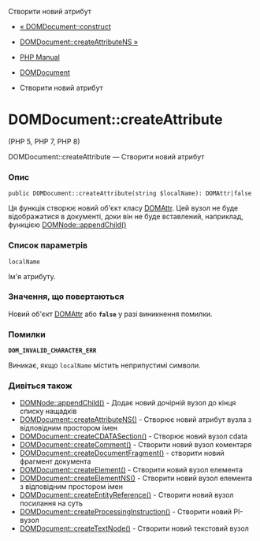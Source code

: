 Створити новий атрибут

-   [« DOMDocument::construct](domdocument.construct.md)
    
-   [DOMDocument::createAttributeNS »](domdocument.createattributens.md)
    
-   [PHP Manual](index.md)
    
-   [DOMDocument](class.domdocument.md)
    
-   Створити новий атрибут
    

# DOMDocument::createAttribute

(PHP 5, PHP 7, PHP 8)

DOMDocument::createAttribute — Створити новий атрибут

### Опис

```methodsynopsis
public DOMDocument::createAttribute(string $localName): DOMAttr|false
```

Ця функція створює новий об'єкт класу [DOMAttr](class.domattr.md). Цей вузол не буде відображатися в документі, доки він не буде вставлений, наприклад, функцією [DOMNode::appendChild()](domnode.appendchild.md)

### Список параметрів

`localName`

Ім'я атрибуту.

### Значення, що повертаються

Новий об'єкт [DOMAttr](class.domattr.md) або **`false`** у разі виникнення помилки.

### Помилки

**`DOM_INVALID_CHARACTER_ERR`**

Виникає, якщо `localName` містить неприпустимі символи.

### Дивіться також

-   [DOMNode::appendChild()](domnode.appendchild.md) - Додає новий дочірній вузол до кінця списку нащадків
-   [DOMDocument::createAttributeNS()](domdocument.createattributens.md) - Створює новий атрибут вузла з відповідним простором імен
-   [DOMDocument::createCDATASection()](domdocument.createcdatasection.md) - Створює новий вузол cdata
-   [DOMDocument::createComment()](domdocument.createcomment.md) - Створити новий вузол коментаря
-   [DOMDocument::createDocumentFragment()](domdocument.createdocumentfragment.md) - створити новий фрагмент документа
-   [DOMDocument::createElement()](domdocument.createelement.md) - Створити новий вузол елемента
-   [DOMDocument::createElementNS()](domdocument.createelementns.md) - Створити новий вузол елемента з відповідним простором імен
-   [DOMDocument::createEntityReference()](domdocument.createentityreference.md) - Створити новий вузол посилання на суть
-   [DOMDocument::createProcessingInstruction()](domdocument.createprocessinginstruction.md) - Створити новий PI-вузол
-   [DOMDocument::createTextNode()](domdocument.createtextnode.md) - Створити новий текстовий вузол
